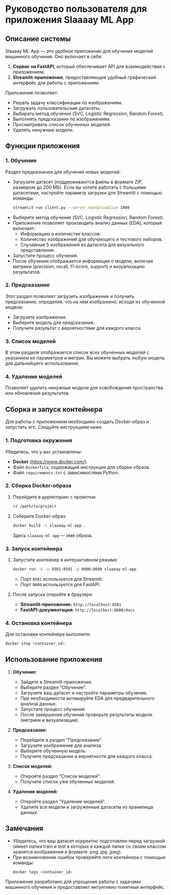 # Руководство пользователя для приложения Slaaaay ML App

## Описание системы
Slaaaay ML App — это удобное приложение для обучения моделей машинного обучения. Оно включает в себя:

1. **Сервис на FastAPI**, который обеспечивает API для взаимодействия с приложением.
2. **Streamlit-приложение**, предоставляющее удобный графический интерфейс для работы с приложением.

Приложение позволяет:
- Решать задачу классификации по изображениям.
- Загружать пользовательские датасеты.
- Выбирать метод обучения (SVC, Logistic Regression, Random Forest).
- Выполнять предсказания по изображениям.
- Просматривать список обученных моделей.
- Удалять ненужные модели.

## Функции приложения
### 1. Обучение
Раздел предназначен для обучения новых моделей:
- Загрузите датасет (поддерживаются файлы в формате ZIP, размером до 200 МБ). Если вы хотите работать с большими датасетами, настройте параметр загрузки для Streamlit с помощью команды:
  ```bash
  streamlit run client.py --server.maxUploadSize 1000
  ```
- Выберите метод обучения (SVC, Logistic Regression, Random Forest).
- Приложение позволяет производить анализ данных (EDA), который включает:
  - Информацию о количестве классов.
  - Количество изображений для обучающего и тестового наборов.
  - Случайные 5 изображений из датасета для визуального представления.
- Запустите процесс обучения.
- После обучения отображается информация о модели, включая метрики (precision, recall, f1-score, support) и визуализацию результатов.

### 2. Предсказание
Этот раздел позволяет загрузить изображение и получить предсказание, определяя, что на нем изображено, исходя из обученной модели:
- Загрузите изображение.
- Выберите модель для предсказания.
- Получите результат с вероятностями для каждого класса.

### 3. Список моделей
В этом разделе отображается список всех обученных моделей с указанием их параметров и метрик. Вы можете выбрать любую модель для дальнейшего использования.

### 4. Удаление моделей
Позволяет удалить ненужные модели для освобождения пространства или обновления результатов.

## Сборка и запуск контейнера

Для работы с приложением необходимо создать Docker-образ и запустить его. Следуйте инструкциям ниже.

### 1. Подготовка окружения

Убедитесь, что у вас установлены:
- **Docker** (https://www.docker.com/).
- Файл `Dockerfile`, содержащий инструкции для сборки образа.
- Файл `requirements.txt` с зависимостями Python.

### 2. Сборка Docker-образа

1. Перейдите в директорию с проектом:
   ```bash
   cd /path/to/project
   ```
2. Соберите Docker-образ:
   ```bash
   docker build -t slaaaay-ml-app .
   ```
   Здесь `slaaaay-ml-app` — имя образа.

### 3. Запуск контейнера

1. Запустите контейнер в интерактивном режиме:
   ```bash
   docker run -d -p 8501:8501 -p 8000:8000 slaaaay-ml-app
   ```
   - Порт `8501` используется для Streamlit.
   - Порт `8000` используется для FastAPI.

2. После запуска откройте в браузере:
   - **Streamlit-приложение:** `http://localhost:8501`
   - **FastAPI-документация:** `http://localhost:8000/docs`

### 4. Остановка контейнера

Для остановки контейнера выполните:
```bash
docker stop <container_id>
```

## Использование приложения

1. **Обучение:**
   - Зайдите в Streamlit-приложение.
   - Выберите раздел "Обучение".
   - Загрузите ваш датасет и настройте параметры обучения.
   - При необходимости активируйте EDA для предварительного анализа данных.
   - Запустите процесс обучения.
   - После завершения обучения проверьте результаты модели (метрики и визуализации).

2. **Предсказание:**
   - Перейдите в раздел "Предсказание".
   - Загрузите изображение для анализа.
   - Выберите обученную модель.
   - Получите предсказание и вероятности для каждого класса.

3. **Список моделей:**
   - Откройте раздел "Список моделей".
   - Получите список уже обученных моделей.

4. **Удаление моделей:**
   - Откройте раздел "Удаление моделей".
   - Удалите все модели и загруженные датасеты из хранилища данных.

## Замечания
- Убедитесь, что ваш датасет корректно подготовлен перед загрузкой (имеет папки train и test в которых в каждой папке со своим классом хранятся изображения в формате .png .jpg .jpeg).
- При возникновении ошибок проверяйте логи контейнера с помощью команды:
  ```bash
  docker logs <container_id>
  ```

Приложение разработано для упрощения работы с задачами машинного обучения и предоставляет интуитивно понятный интерфейс.
